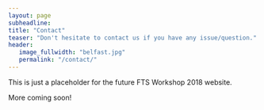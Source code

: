 ```yaml
---
layout: page
subheadline: 
title: "Contact"
teaser: "Don't hesitate to contact us if you have any issue/question."
header:
   image_fullwidth: "belfast.jpg"
   permalink: "/contact/"
---
```


This is just a placeholder for the future FTS Workshop 2018 website.

More coming soon!

